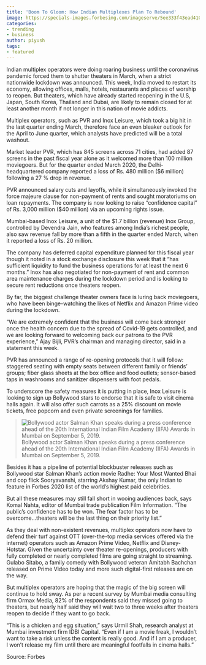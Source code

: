 ```yaml
---
title: 'Boom To Gloom: How Indian Multiplexes Plan To Rebound'
image: https://specials-images.forbesimg.com/imageserve/5ee333f43ead41000619a15f/960x0.jpg?fit=scale
categories:
- trending
- business
author: piyush
tags:
- featured
---
```


Indian multiplex operators were doing roaring business until the coronavirus pandemic forced them to shutter theaters in March, when a strict nationwide lockdown was announced. This week, India moved to restart its economy, allowing offices, malls, hotels, restaurants and places of worship to reopen. But theaters, which have already started reopening in the U.S, Japan, South Korea, Thailand and Dubai, are likely to remain closed for at least another month if not longer in this nation of movie addicts.

Multiplex operators, such as PVR and Inox Leisure, which took a big hit in the last quarter ending March, therefore face an even bleaker outlook for the April to June quarter, which analysts have predicted will be a total washout.

Market leader PVR, which has 845 screens across 71 cities, had added 87 screens in the past fiscal year alone as it welcomed more than 100 million moviegoers. But for the quarter ended March 2020, the Delhi-headquartered company reported a loss of Rs. 480 million ($6 million) following a 27 % drop in revenue. 

PVR announced salary cuts and layoffs, while it simultaneously invoked the force majeure clause for non-payment of rents and sought moratoriums on loan repayments. The company is now looking to raise “confidence capital” of Rs. 3,000 million ($40 million) via an upcoming rights issue.

Mumbai-based Inox Leisure, a unit of the $1.7 billion (revenue) Inox Group, controlled by Devendra Jain, who features among India’s richest people, also saw revenue fall by more than a fifth in the quarter ended March, when it reported a loss of Rs. 20 million.

The company has deferred capital expenditure planned for this fiscal year though it noted in a stock exchange disclosure this week that it “has sufficient liquidity to fund the business operations for at least the next 6 months.” Inox has also negotiated for non-payment of rent and common area maintenance charges during the lockdown period and is looking to secure rent reductions once theaters reopen. 

By far, the biggest challenge theater owners face is luring back moviegoers, who have been binge-watching the likes of Netflix and Amazon Prime video during the lockdown. 

“We are extremely confident that the business will come back stronger once the health concern due to the spread of Covid-19 gets controlled, and we are looking forward to welcoming back our patrons to the PVR experience,” Ajay Bijli, PVR’s chairman and managing director, said in a statement this week.

PVR has announced a range of re-opening protocols that it will follow: staggered seating with empty seats between different family or friends’ groups; fiber glass sheets at the box office and food outlets; sensor-based taps in washrooms and sanitizer dispensers with foot pedals.

To underscore the safety measures it is putting in place, Inox Leisure is looking to sign up Bollywood stars to endorse that it is safe to visit cinema halls again. It will also offer such carrots as a 25% discount on movie tickets, free popcorn and even private screenings for families.


> ![Bollywood actor Salman Khan speaks during a press conference ahead of the 20th International Indian Film Academy (IIFA) Awards in Mumbai on September 5, 2019.](https://specials-images.forbesimg.com/imageserve/5ee3346d3ead41000619a164/960x0.jpg?fit=scale)
> Bollywood actor Salman Khan speaks during a press conference ahead of the 20th International Indian Film Academy (IIFA) Awards in Mumbai on September 5, 2019.



Besides it has a pipeline of potential blockbuster releases such as Bollywood star Salman Khan’s action movie Radhe: Your Most Wanted Bhai and cop flick Sooryavanshi, starring Akshay Kumar, the only Indian to feature in Forbes 2020 list of the world’s highest paid celebrities.

But all these measures may still fall short in wooing audiences back, says Komal Nahta, editor of Mumbai trade publication Film Information. “The public’s confidence has to be won. The fear factor has to be overcome...theaters will be the last thing on their priority list.”

As they deal with non-existent revenues, multiplex operators now have to defend their turf against OTT (over-the-top media services offered via the internet) operators such as Amazon Prime Video, Netflix and Disney-Hotstar. Given the uncertainty over theater re-openings, producers with fully completed or nearly completed films are going straight to streaming. Gulabo Sitabo, a family comedy with Bollywood veteran Amitabh Bachchan released on Prime Video today and more such digital-first releases are on the way.

But multiplex operators are hoping that the magic of the big screen will continue to hold sway. As per a recent survey by Mumbai media consulting firm Ormax Media, 82% of the respondents said they missed going to theaters, but nearly half said they will wait two to three weeks after theaters reopen to decide if they want to go back.

“This is a chicken and egg situation,” says Urmil Shah, research analyst at Mumbai investment firm IDBI Capital. “Even if I am a movie freak, I wouldn’t want to take a risk unless the content is really good. And if I am a producer, I won’t release my film until there are meaningful footfalls in cinema halls.”

Source: Forbes
